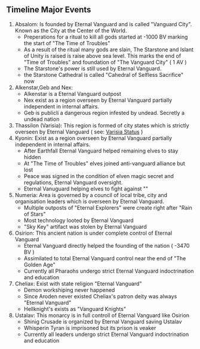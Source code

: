 ## Timeline Major Events

1. Absalom: Is founded by Eternal Vanguard and is called "Vanguard City". Known as the City at the Center of the World. 
   - Preperations for a ritual to kill all gods started at -1000 BV marking the start of "The Time of Troubles"
   - As a result of the ritual many gods are slain, The Starstone and Islant of Unity is raised is raise above sea level. This marks the end of "Time of Troubles" and foundation of "The Vanguard City" ( 1 AV )
   - The Starstone's power is still used by Eternal Vanguard.
   - the Starstone Cathedral is called "Cahedral of Selfless Sacrifice" now
2. Alkenstar,Geb and Nex:
   - Alkenstar is a Eternal Vanguard outpost
   - Nex exist as a region overseen by Eternal Vanguard partially independent in internal affairs.
   - Geb is publicli a dangerous region infested by undead. Secretly a undead nation
3. Thassilon (Varisia): This region is formed of city states which is strictly overseen by Eternal Vanguard ( see: [Varisia Status](Location/Saga_Lands/Varisia/Status.md) )
4. Kyonin: Exist as a region overseen by Eternal Vanguard partially independent in internal affairs.
   - After Earthfall Eternal Vanguard helped remaining elves to stay hidden
   - At "The Time of Troubles" elves joined anti-vanguard alliance but lost
   - Peace was signed in the condition of elven magic secret and regulations, Eternal Vanguard oversight.
   - Eternal Vanuguard helping elves to fight against ""
5. Numeria: Area is governed by a council of local tribe, city and organisation leaders which is overseen by Eternal Vanguard. 
   - Multiple outposts of "Eternal Explorers" were create right after "Rain of Stars"
   - Most technology looted by Eternal Vanguard
   - "Sky Key" artifact was stolen by Eternal Vanguard
6. Osirion: This ancient nation is under complete control of Eternal Vanguard
   - Eternal Vanguard directly helped the founding of the nation ( -3470 BV )
   - Assimilated to total Eternal Vanguard control near the end of "The Golden Age"
   - Currently all Pharaohs undergo strict Eternal Vanguard indoctrination and education
7. Cheliax: Exist with state religion "Eternal Vanguard"
   - Demon workshiping never happened
   - Since Aroden never existed Cheliax's patron deity was always "Eternal Vanguard"
   - Hellknight's exists as "Vanguard Knights"
8. Ustalav: This monarcy is in full controll of Eternal Vanguard like Osirion
   - Shinig Crusade is organized by Eternal Vanguard saving Ustalav
   - Whisperin Tyran is imprisoned but its prison is veaker
   - Currently all leaders undergo strict Eternal Vanguard indoctrination and education